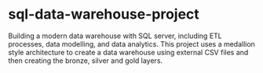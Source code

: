 # sql-data-warehouse-project
Building a modern data warehouse with SQL server, including ETL processes, data modelling, and data analytics.
This project uses a medallion style architecture to create a data warehouse using external CSV files and then creating the bronze, silver and gold layers.
